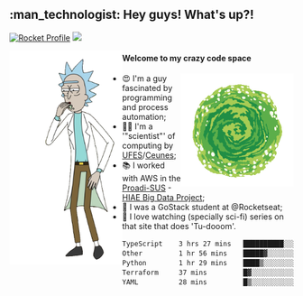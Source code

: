 
<h2> :man_technologist: Hey guys! What's up?!</h2>
                                                                         
[![Rocket Profile](https://img.shields.io/static/v1?label=Rocketseat&message=Profile&colorA=purple&color=black&logo=Rocket&logoColor=white)](https://app.rocketseat.com.br/me/elyabe)
<a href="https://www.linkedin.com/in/elyabe/"><img src="https://img.shields.io/badge/LinkedIn-informational?logo=linkedin"/></a>

<img align='left' src="https://raw.githubusercontent.com/Elyabe/Elyabe/master/images/rick-dancing.gif" width='200'>

                       
#### Welcome to my crazy code space 
<img align='right' src="https://raw.githubusercontent.com/Elyabe/elyabe/master/images/portal-3.gif" width='200'>

- :heart_eyes: I'm a guy fascinated by programming and process automation; 
- :office_worker: I'm a '"scientist"' of computing by [UFES](http://ufes.br)/[Ceunes](http://ceunes.ufes.br);
- :books: I worked with AWS in the [Proadi-SUS](https://www.einstein.br/responsabilidade-social/atuacao-com-o-ministerio-da-saude/proadi-sus) - [HIAE Big Data Project](https://www1.folha.uol.com.br/seminariosfolha/2019/05/cooperacao-entre-governo-e-hospital-leva-inteligencia-artificial-para-a-rede-publica.shtml);
- :rocket: I was a GoStack student at @Rocketseat;
- :movie_camera: I love watching (specially sci-fi) series on that site that does 'Tu-dooom'.

<!--START_SECTION:waka-->

```txt
TypeScript    3 hrs 27 mins   ██████████░░░░░░░░░░░░░░░   39.97 %
Other         1 hr 56 mins    █████▓░░░░░░░░░░░░░░░░░░░   22.42 %
Python        1 hr 29 mins    ████▒░░░░░░░░░░░░░░░░░░░░   17.16 %
Terraform     37 mins         █▓░░░░░░░░░░░░░░░░░░░░░░░   07.17 %
YAML          28 mins         █▒░░░░░░░░░░░░░░░░░░░░░░░   05.46 %
```

<!--END_SECTION:waka-->
